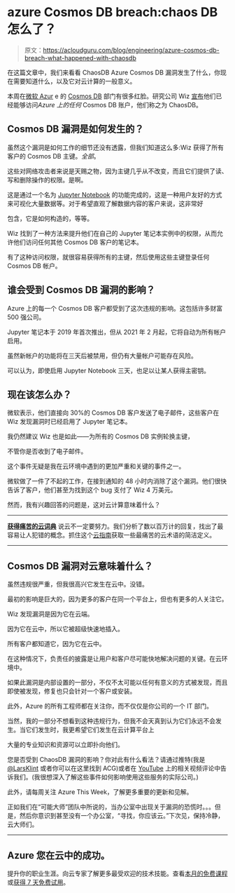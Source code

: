 # azure Cosmos DB breach:chaos DB 怎么了？

> 原文：<https://acloudguru.com/blog/engineering/azure-cosmos-db-breach-what-happened-with-chaosdb>

在这篇文章中，我们来看看 ChaosDB Azure Cosmos DB 漏洞发生了什么，你现在需要知道什么，以及它对云计算的一般意义。

本周在[微软 Azur](https://acloudguru.com/blog/engineering/what-is-microsoft-azure) e 的 [Cosmos DB](https://acloudguru.com/course/azure-cosmos-db-deep-dive) 部门有很多红脸。研究公司 Wiz [宣布](https://www.wiz.io/blog/chaosdb-how-we-hacked-thousands-of-azure-customers-databases)他们已经能够访问*Azure 上的任何* Cosmos DB 账户，他们称之为 ChaosDB。

## Cosmos DB 漏洞是如何发生的？

虽然这个漏洞是如何工作的细节还没有透露，但我们知道这么多:Wiz 获得了所有客户的 Cosmos DB 主键。*全部*。

这些对网络攻击者来说是天赐之物，因为主键几乎从不改变，而且它们提供了读、写和删除操作的权限。是啊。

这是通过一个名为 [Jupyter Notebook](https://acloudguru.com/course/introduction-to-jupyter-notebooks) 的功能完成的，这是一种用户友好的方式来可视化大量数据等。对于希望直观了解数据内容的客户来说，这非常好

包含，它是如何构造的，等等。

Wiz 找到了一种方法来提升他们在自己的 Jupyter 笔记本实例中的权限，从而允许他们访问任何其他 Cosmos DB 客户的笔记本。

有了这种访问权限，就很容易获得所有的主键，然后使用这些主键登录任何 Cosmos DB 帐户。

## 谁会受到 Cosmos DB 漏洞的影响？

Azure 上的每一个 Cosmos DB 客户都受到了这次违规的影响。这包括许多财富 500 强公司。

Jupyter 笔记本于 2019 年首次推出，但从 2021 年 2 月起，它将自动为所有帐户启用。

虽然新帐户的功能将在三天后被禁用，但仍有大量帐户可能存在风险。

可以认为，即使启用 Jupyter Notebook 三天，也足以让某人获得主密钥。

## 现在该怎么办？

微软表示，他们直接向 30%的 Cosmos DB 客户发送了电子邮件，这些客户在 Wiz 发现漏洞时已经启用了 Jupyter 笔记本。

我仍然建议 Wiz 也是如此——为所有的 Cosmos DB 实例轮换主键，

不管你是否收到了电子邮件。

这个事件无疑是我在云环境中遇到的更加严重和关键的事件之一。

微软做了一件了不起的工作，在接到通知的 48 小时内消除了这个漏洞。他们很快告诉了客户，他们甚至为找到这个 bug 支付了 Wiz 4 万美元。

然而，我有兴趣回答的问题是，这对云计算意味着什么？

* * *

[**获得痛苦的云词典**](https://get.acloudguru.com/cloud-dictionary-of-pain)
说云不一定要努力。我们分析了数以百万计的回复，找出了最容易让人犯错的概念。抓住这个[云指南](https://get.acloudguru.com/cloud-dictionary-of-pain)获取一些最痛苦的云术语的简洁定义。

* * *

## **Cosmos DB 漏洞对云意味着什么？**

虽然违规很严重，但我很高兴它发生在云中。没错。

最初的影响是巨大的，因为更多的客户在同一个平台上，但也有更多的人关注它。

Wiz 发现漏洞是因为它在云端。

因为它在云中，所以它被超级快速地插入。

所有客户都知道它，因为它在云中。

在这种情况下，负责任的披露是让用户和客户尽可能快地解决问题的关键。在云环境中。

如果此漏洞是内部设置的一部分，不仅不太可能以任何有意义的方式被发现，而且即使被发现，修复也只会针对一个客户或安装。

此外，Azure 的所有工程师都在关注你，而不仅仅是你公司的一个 IT 部门。

当然，我的一部分不想看到这种违规行为，但我不会天真到认为它们永远不会发生。当它们发生时，我更希望它们发生在云计算平台上

大量的专业知识和资源可以立即扑向他们。

您是否受到 ChaosDB 漏洞的影响？你对此有什么看法？请通过推特(我是 [@LarsKlint](https://twitter.com/larsklint) 或者你可以在这里找到 ACG)或者在 [YouTube](https://youtu.be/q4YPgl0ebp0) 上的相关视频评论中告诉我们。(我很想深入了解这些事件如何影响使用这些服务的实际公司。)

此外，请每周关注 Azure This Week，了解更多重要的更新和见解。

正如我们在“可能大师”团队中所说的，当办公室中出现关于漏洞的恐慌时。。。但是，然后你意识到甚至没有一个办公室，“寻找，你应该云。”下次见，保持冷静，云大师们。

* * *

## Azure 您在云中的成功。

提升你的职业生涯。向云专家了解更多最受欢迎的技术技能。查看[本月的免费课程](https://acloudguru.com/blog/news/whats-free-at-acg)或[获得 7 天免费试用](https://acloudguru.com/pricing)。